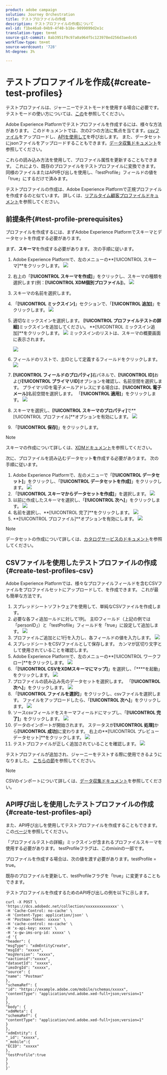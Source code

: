 ```yaml
---
product: adobe campaign
solution: Journey Orchestration
title: テストプロファイルの作成
description: テストプロファイルの作成について
exl-id: f1be46a8-04b9-4f40-b18e-9099099d2e1c
translation-type: tm+mt
source-git-commit: 8ab3951f9c97a0a964f5c123978ed256d3aedc45
workflow-type: tm+mt
source-wordcount: '728'
ht-degree: 3%

---
```


# テストプロファイルを作成{#create-test-profiles}

テストプロファイルは、ジャーニーでテストモードを使用する場合に必要です。 テストモードの使い方については、[この](../building-journeys/testing-the-journey.md)を参照してください。

Adobe Experience Platformでテストプロファイルを作成するには、様々な方法があります。 このドキュメントでは、次の2つの方法に焦点を当てます。[csvファイル](../building-journeys/creating-test-profiles.md#create-test-profiles-csv)をアップロードし、[APIを使用して](../building-journeys/creating-test-profiles.md#create-test-profiles-api)を呼び出します。 また、データセットにjsonファイルをアップロードすることもできます。[データ収集ドキュメント](https://experienceleague.adobe.com/docs/experience-platform/ingestion/tutorials/ingest-batch-data.html#add-data-to-dataset)を参照してください。

これらの読み込み方法を使用して、プロファイル属性を更新することもできます。 これにより、既存のプロファイルをテストプロファイルに変換できます。 同様のファイルまたはAPI呼び出しを使用し、「testProfile」フィールドの値を「true」にするだけで済みます。

テストプロファイルの作成は、Adobe Experience Platformで正規プロファイルを作成するのと似ています。 詳しくは、[リアルタイム顧客プロファイルドキュメント](https://experienceleague.adobe.com/docs/experience-platform/profile/home.html)を参照してください。

## 前提条件{#test-profile-prerequisites}

プロファイルを作成するには、まずAdobe Experience Platformでスキーマとデータセットを作成する必要があります。

まず、**スキーマ**&#x200B;を作成する必要があります。 次の手順に従います。

1. Adobe Experience Platformで、左のメニューの&#x200B;**[!UICONTROL スキーマ]**をクリックします。
   ![](../assets/test-profiles-0.png)
1. 右上の「**[!UICONTROL スキーマを作成]**」をクリックし、スキーマの種類を選択します(例：**[!UICONTROL XDM個別プロファイル]**)。
   ![](../assets/test-profiles-1.png)
1. スキーマの名前を選択します。
1. 「**[!UICONTROL ミックスイン]**」セクションで、「**[!UICONTROL 追加]**」をクリックします。
   ![](../assets/test-profiles-1-bis.png)
1. 適切なミックスインを選択します。 **[!UICONTROL プロファイルテストの詳細]**&#x200B;ミックスインを追加してください。 **[!UICONTROL ミックスイン追加]**をクリックします。
   ![](../assets/test-profiles-1-ter.png)
ミックスインのリストは、スキーマの概要画面に表示されます。

   ![](../assets/test-profiles-2.png)
1. フィールドのリストで、主IDとして定義するフィールドをクリックします。
   ![](../assets/test-profiles-3.png)
1. **[!UICONTROL フィールドのプロパティ]**&#x200B;右パネルで、**[!UICONTROL ID]**&#x200B;および&#x200B;**[!UICONTROL プライマリID]**&#x200B;オプションを確認し、名前空間を選択します。 プライマリIDを電子メールアドレスにする場合は、**[!UICONTROL 電子メール]**&#x200B;名前空間を選択します。 「**[!UICONTROL 適用]**」をクリックします。
   ![](../assets/test-profiles-4.png)
1. スキーマを選択し、**[!UICONTROL スキーマのプロパティ]**&#x200B;で&#x200B;**[!UICONTROL プロファイル]**オプションを有効にします。
   ![](../assets/test-profiles-5.png)
1. 「**[!UICONTROL 保存]**」をクリックします。

>[!NOTE]
>
>スキーマの作成について詳しくは、[XDMドキュメント](https://experienceleague.adobe.com/docs/experience-platform/xdm/ui/resources/schemas.html#prerequisites)を参照してください。

次に、プロファイルを読み込むデータセット&#x200B;**を**&#x200B;作成する必要があります。 次の手順に従います。

1. Adobe Experience Platformで、左のメニューで「**[!UICONTROL データセット]**」をクリックし、「**[!UICONTROL データセットを作成]**」をクリックします。
   ![](../assets/test-profiles-6.png)
1. 「**[!UICONTROL スキーマからデータセットを作成]**」を選択します。
   ![](../assets/test-profiles-7.png)
1. 以前に作成したスキーマを選択し、「**[!UICONTROL 次へ]**」をクリックします。
   ![](../assets/test-profiles-8.png)
1. 名前を選択し、**[!UICONTROL 完了]**をクリックします。
   ![](../assets/test-profiles-9.png)
1. **[!UICONTROL プロファイル]**オプションを有効にします。
   ![](../assets/test-profiles-10.png)

>[!NOTE]
>
> データセットの作成について詳しくは、[カタログサービスのドキュメント](https://experienceleague.adobe.com/docs/experience-platform/catalog/datasets/user-guide.html#getting-started)を参照してください。

## CSVファイルを使用したテストプロファイルの作成{#create-test-profiles-csv}

Adobe Experience Platformでは、様々なプロファイルフィールドを含むCSVファイルをプロファイルセットにアップロードして、を作成できます。 これが最も簡単な方法です。

1. スプレッドシートソフトウェアを使用して、単純なCSVファイルを作成します。
1. 必要な各フィ追加ールドに対して1列。 主IDフィールド（上記の例では「personID」）と「testProfile」フィールドを「true」に設定して追加します。
   ![](../assets/test-profiles-11.png)
1. プロファイルご追加とに1行を入力し、各フィールドの値を入力します。
   ![](../assets/test-profiles-12.png)
1. スプレッドシートをCSVファイルとして保存します。 カンマが区切り文字として使用されていることを確認します。
1. Adobe Experience Platformで、左のメニューの&#x200B;**[!UICONTROL ワークフロー]**をクリックします。
   ![](../assets/test-profiles-14.png)
1. 「**[!UICONTROL CSVをXDMスキーマにマップ]**」を選択し、「****を起動」をクリックします。
   ![](../assets/test-profiles-16.png)
1. プロファイルの読み込み先のデータセットを選択します。 「**[!UICONTROL 次へ]**」をクリックします。
   ![](../assets/test-profiles-17.png)
1. 「**[!UICONTROL ファイルを選択]**」をクリックし、csvファイルを選択します。 ファイルをアップロードしたら、「**[!UICONTROL 次へ]**」をクリックします。
   ![](../assets/test-profiles-18.png)
1. ソースcsvフィールドをスキーマフィールドにマップし、「**[!UICONTROL 完了]**」をクリックします。
   ![](../assets/test-profiles-19.png)
1. データのインポートが開始されます。 ステータスが&#x200B;**[!UICONTROL 処理]**&#x200B;から&#x200B;**[!UICONTROL 成功]**&#x200B;に変わります。 右上の&#x200B;**[!UICONTROL プレビューデータセット]**をクリックします。
   ![](../assets/test-profiles-20.png)
1. テストプロファイルが正しく追加されていることを確認します。
   ![](../assets/test-profiles-21.png)

テストプロファイルが追加され、ジャーニーをテストする際に使用できるようになりました。 [こちらの節](../building-journeys/testing-the-journey.md)を参照してください。
>[!NOTE]
>
> CSVのインポートについて詳しくは、[データ収集ドキュメント](https://experienceleague.adobe.com/docs/experience-platform/ingestion/tutorials/map-a-csv-file.html#tutorials)を参照してください。

## API呼び出しを使用したテストプロファイルの作成{#create-test-profiles-api}

また、API呼び出しを使用してテストプロファイルを作成することもできます。 この[ページ](https://docs.adobe.com/content/help/ja-JP/experience-platform/profile/home.html)を参照してください。

「プロファイルテストの詳細」ミックスインが含まれるプロファイルスキーマを使用する必要があります。 testProfileフラグは、このmixinの一部です。

プロファイルを作成する場合は、次の値を渡す必要があります。testProfile = true。

既存のプロファイルを更新して、testProfileフラグを「true」に変更することもできます。

テストプロファイルを作成するためのAPI呼び出しの例を以下に示します。

```
curl -X POST \
'https://dcs.adobedc.net/collection/xxxxxxxxxxxxxx' \
-H 'Cache-Control: no-cache' \
-H 'Content-Type: application/json' \
-H 'Postman-Token: xxxxx' \
-H 'cache-control: no-cache' \
-H 'x-api-key: xxxxx' \
-H 'x-gw-ims-org-id: xxxxx' \
-d '{
"header": {
"msgType": "xdmEntityCreate",
"msgId": "xxxxx",
"msgVersion": "xxxxx",
"xactionid":"xxxxx",
"datasetId": "xxxxx",
"imsOrgId": "xxxxx",
"source": {
"name": "Postman"
},
"schemaRef": {
"id": "https://example.adobe.com/mobile/schemas/xxxxx",
"contentType": "application/vnd.adobe.xed-full+json;version=1"
}
},
"body": {
"xdmMeta": {
"schemaRef": {
"contentType": "application/vnd.adobe.xed-full+json;version=1"
}
},
"xdmEntity": {
"_id": "xxxxx",
"_mobile":{
"ECID": "xxxxx"
},
"testProfile":true
}
}
}'
```
